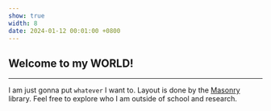 ```yaml
---
show: true
width: 8
date: 2024-01-12 00:01:00 +0800
---
```


<div class="p-4">
    <h2>Welcome to my WORLD!</h2>
    <hr />
    <p>
        I am just gonna put <code>whatever</code> I want to. Layout is done by the <a href="https://masonry.desandro.com/" target="_blank">Masonry</a> library. Feel free to explore who I am outside of school and research.
    </p>
</div>